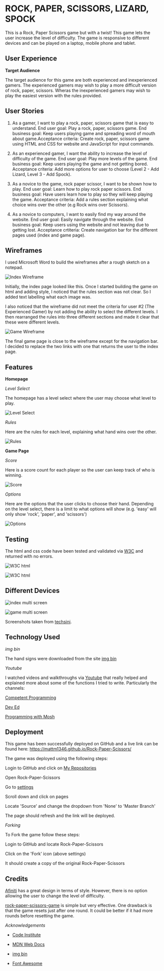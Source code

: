 # ROCK, PAPER, SCISSORS, LIZARD, SPOCK

This is a Rock, Paper Scissors game but with a twist! This game lets the user increase the level of difficulty. The game is responsive to different devices and can be played on a laptop, mobile phone and tablet.

## User Experience

**Target Audience**

The target audience for this game are both experienced and inexperienced gamers. The experienced gamers may wish to play a more difficult version of rock, paper, scissors. Wheras the inexperienced gamers may wish to play the easiest version with the rules provided.

## User Stories

1. As a gamer, I want to play a rock, paper, scissors game that is easy to understand. End user goal: Play a rock, paper, scissors game. End business goal: Keep users playing game and spreading word of mouth about game.Acceptance criteria: Create rock, paper, scissors game using HTML and CSS for website and JavaScript for input commands.

2. As an experienced gamer, I want the ability to increase the level of difficulty of the game. End user goal: Play more levels of the game. End business goal: Keep users playing the game and not getting bored. Acceptance criteria: Add more options for user to choose (Level 2 - Add Lizard, Level 3 - Add Spock).

3. As a novice to the game, rock paper scissor, I want to be shown how to play. End user goal: Learn how to play rock paper scissors. End business goal: Have users learn how to play so they will keep playing the game. Acceptance criteria: Add a rules section explaining what choice wins over the other (e.g Rock wins over Scissors).

4. As a novice to computers, I want to easily find my way around the website. End user goal: Easily navigate through the website. End business goal: Keep users using the website and not leaving due to getting lost. Acceptance crtiteria: Create navigation bar for the different pages used (index and game page).

## Wireframes

I used Microsoft Word to build the wireframes after a rough sketch on a notepad.

![Index Wireframe](assets/images/screenshots/wireframe-index.png)

Initially, the index page looked like this. Once I started building the game on html and adding style, I noticed that the rules section was not clear. So I added text labelling what each image was.

I also noticed that the wireframe did not meet the criteria for user #2 (The Experienced Gamer) by not adding the ability to select the different levels. I then rearranged the rules into three different sections and made it clear that these were different levels.

![Game Wireframe](assets/images/screenshots/wireframe-game.png)

The final game page is close to the wireframe except for the navigation bar. I decided to replace the two links with one that returns the user to the index page.

## Features

**Homepage**

*Level Select*

The homepage has a level select where the user may choose what level to play.

![Level Select](assets/images/screenshots/levels.png)

*Rules*

Here are the rules for each level, explaining what hand wins over the other.

![Rules](assets/images/screenshots/all-rules.png)

**Game Page**

*Score*

Here is a score count for each player so the user can keep track of who is winning.

![Score](assets/images/screenshots/score.png)

*Options*

Here are the options that the user clicks to choose their hand. Depending on the level select, there is a limit to what options will show (e.g. 'easy' will only show 'rock', 'paper', and 'scissors')

![Options](assets/images/screenshots/all-hands.png)

## Testing

The html and css code have been tested and validated via [W3C](https://validator.w3.org/) and returned with no errors.

![W3C html](assets/images/screenshots/validator-index.png)

![W3C html](assets/images/screenshots/validator-css.png)

## Different Devices

![index multi screen](assets/images/screenshots/multi-index.png)

![game multi screen](assets/images/screenshots/multi-game.png)

Screenshots taken from [techsini](http://techsini.com/multi-mockup/index.php).

## Technology Used

*img bin*

The hand signs were downloaded from the site [img bin](https://imgbin.com/)

*Youtube*

I watched videos and walkthroughs via [Youtube]() that really helped and explained more about some of the functions I tried to write. Particularly the channels:

[Competent Programming](https://www.youtube.com/channel/UCZBwn0Sdl3mabNeDCIJmNlg/videos)

[Dev Ed](https://www.youtube.com/watch?v=qWPtKtYEsN4)

[Programming with Mosh](https://www.youtube.com/c/programmingwithmosh/videos)

## Deployment

This game has been successfully deployed on GitHub and a live link can be found here: https://mattm1346.github.io/Rock-Paper-Scissors/

The game was deployed using the following steps:

Login to GitHub and click on [My Repositories](https://github.com/mattm1346?tab=repositories)

Open Rock-Paper-Scissors

Go to [settings](https://mattm1346.github.io/Rock-Paper-Scissors/)

Scroll down and click on pages

Locate 'Source' and change the dropdown from 'None' to 'Master Branch'

The page should refresh and the link will be deployed.

*Forking*

To Fork the game follow these steps:

Login to GitHub and locate Rock-Paper-Scissors

Click on the 'Fork' icon (above settings)

It should create a copy of the original Rock-Paper-Scissors

## Credits

[Afiniti](https://www.afiniti.com/corporate/rock-paper-scissors) has a great design in terms of style. However, there is no option allowing the user to change the level of difficulty.

[rock-paper-scissors-game](https://www.rock-paper-scissors-game.com/) is simple but very effective. One drawback is that the game resets just after one round. It could be better if it had more rounds before resetting the game.

*Acknowledgements*

* [Code Institute](https://learn.codeinstitute.net/)

* [MDN Web Docs](https://developer.mozilla.org/en-US/)

* [img bin](https://imgbin.com/)

* [Font Awesome](https://fontawesome.com/)